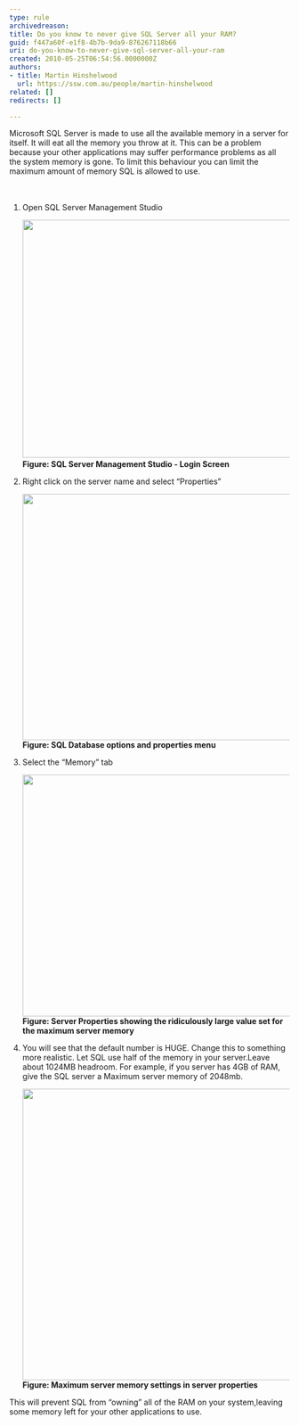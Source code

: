 ```yaml
---
type: rule
archivedreason: 
title: Do you know to never give SQL Server all your RAM?
guid: f447a60f-e1f8-4b7b-9da9-876267118b66
uri: do-you-know-to-never-give-sql-server-all-your-ram
created: 2010-05-25T06:54:56.0000000Z
authors:
- title: Martin Hinshelwood
  url: https://ssw.com.au/people/martin-hinshelwood
related: []
redirects: []

---
```



​Microsoft SQL Server is made to use all the available memory in a server for itself. It will eat all the memory you throw at it. This can be a problem because your other applications may suffer performance problems as all the system memory is gone. To limit this behaviour you can limit the maximum amount of memory SQL is allowed to use. 
<br>
<br><excerpt class='endintro'></excerpt><br>

  <ol>
    <li>Open SQL Server Management Studio<dl class="ssw15-rteElement-ImageArea">
    <img src="/PublishingImages/SqlServerAllYourRam_01.png" alt="" style="width&#58;757px;height&#58;427px;" />​​<span style="font-weight&#58;bold;">Figure&#58; SQL Server Management Studio - Login Screen</span></dl></li>
    <li>Right click on the server name and select “Properties”<dl class="ssw15-rteElement-ImageArea">
    <img src="/PublishingImages/SqlServerAllYourRam_02.png" alt="" style="width&#58;759px;height&#58;442px;" /><strong>Figure&#58; SQL Database options and properties menu</strong><br></dl></li>
    <li>Select the “Memory” tab <dl class="ssw15-rteElement-ImageArea">
    <img src="/PublishingImages/SqlServerAllYourRam_03.png" alt="" style="width&#58;757px;height&#58;434px;" /><strong>Figure&#58; Server Properties showing the ridiculously large value set for the maximum server memory​</strong> </dl></li>
    <li>You will see that the default number is HUGE. Change this to something more realistic. Let SQL use half of the memory in your server.Leave about 1024MB headroom. For example, if you server has 4GB of RAM, give the SQL server a Maximum server memory of 2048mb.<dl class="ssw15-rteElement-ImageArea">
    <img src="/PublishingImages/SqlServerAllYourRam_04.png" alt="" style="width&#58;635px;height&#58;523px;" /><strong>Figure&#58; Maximum server memory settings in server properties</strong><br></dl></li>
</ol>
This will prevent SQL from “owning” all of the RAM on your system,leaving some memory left for your other applications to use. 



